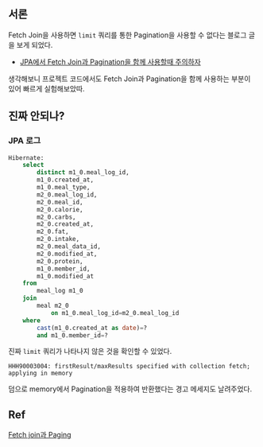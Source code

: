 ## 서론

Fetch Join을 사용하면 `limit` 쿼리를 통한 Pagination을 사용할 수 없다는 블로그 글을 보게 되었다.
- [JPA에서 Fetch Join과 Pagination을 함께 사용할때 주의하자](https://tecoble.techcourse.co.kr/post/2020-10-21-jpa-fetch-join-paging/)

생각해보니 프로젝트 코드에서도 Fetch Join과 Pagination을 함께 사용하는 부분이 있어 빠르게 실험해보았따.


## 진짜 안되나?

### JPA 로그

```sql
Hibernate: 
    select
        distinct m1_0.meal_log_id,
        m1_0.created_at,
        m1_0.meal_type,
        m2_0.meal_log_id,
        m2_0.meal_id,
        m2_0.calorie,
        m2_0.carbs,
        m2_0.created_at,
        m2_0.fat,
        m2_0.intake,
        m2_0.meal_data_id,
        m2_0.modified_at,
        m2_0.protein,
        m1_0.member_id,
        m1_0.modified_at 
    from
        meal_log m1_0 
    join
        meal m2_0 
            on m1_0.meal_log_id=m2_0.meal_log_id 
    where
        cast(m1_0.created_at as date)=? 
        and m1_0.member_id=?
```

진짜 `limit` 쿼리가 나타나지 않은 것을 확인할 수 있었다.

```
HHH90003004: firstResult/maxResults specified with collection fetch; applying in memory
```

덤으로 memory에서 Pagination을 적용하여 반환했다는 경고 메세지도 날려주었다.


## Ref

[Fetch join과 Paging](https://lsj31404.tistory.com/entry/Fetch-join%EA%B3%BC-Paging)